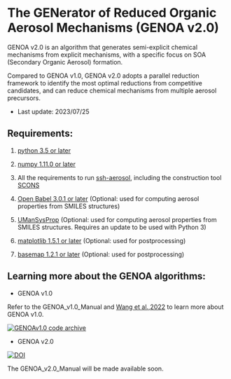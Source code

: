 # The GENerator of Reduced Organic Aerosol Mechanisms (GENOA v2.0)

GENOA v2.0 is an algorithm that generates semi-explicit chemical mechanisms from explicit mechanisms, with a specific focus on SOA (Secondary Organic Aerosol) formation.

Compared to GENOA v1.0, GENOA v2.0 adopts a parallel reduction framework to identify the most optimal reductions from competitive candidates, and can reduce chemical mechanisms from multiple aerosol precursors.

- Last update: 2023/07/25

 
Requirements:
--------------

1.	[python 3.5 or later](https://www.python.org/)


2.	[numpy 1.11.0 or later](https://numpy.org/)


3.	All the requirements to run [ssh-aerosol](https://sshaerosol.wordpress.com/), including the construction tool [SCONS](http://www.scons.org/wiki/SconsTutorial1)

4.	[Open Babel 3.0.1 or later](http://openbabel.org/) (Optional: used for computing aerosol properties from SMILES structures)

5.	[UManSysProp](https://github.com/waveform-computing/umansysprop) (Optional: used for computing aerosol properties from SMILES structures. Requires an update to be used with Python 3)

6.	[matplotlib 1.5.1 or later](https://matplotlib.org/) (Optional: used for postprocessing)

7.	[basemap 1.2.1 or later](https://matplotlib.org/basemap/) (Optional: used for postprocessing)
 




Learning more about the GENOA algorithms:
--------------

- GENOA v1.0


Refer to the GENOA_v1.0_Manual and [Wang et al.,2022](https://doi.org/10.5194/gmd-15-8957-2022) to learn more about GENOA v1.0.

[![GENOAv1.0 code archive](https://zenodo.org/badge/481260565.svg)](https://zenodo.org/badge/latestdoi/481260565)


- GENOA v2.0

[![DOI](https://zenodo.org/badge/481260565.svg)](https://zenodo.org/badge/latestdoi/481260565)

The GENOA_v2.0_Manual will be made available soon.

